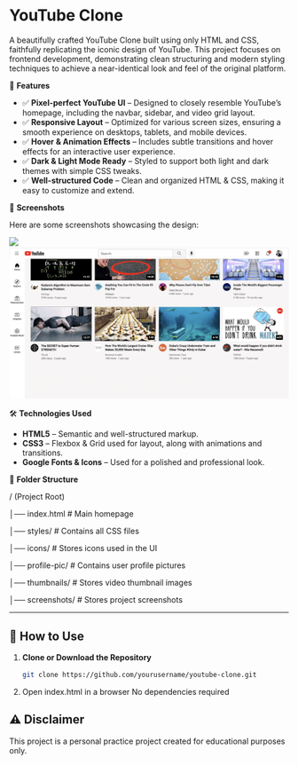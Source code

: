 # YouTube Clone

A beautifully crafted YouTube Clone built using only HTML and CSS, faithfully replicating the iconic design of YouTube. This project focuses on frontend development, demonstrating clean structuring and modern styling techniques to achieve a near-identical look and feel of the original platform.

🚀 **Features**

- ✅ **Pixel-perfect YouTube UI** – Designed to closely resemble YouTube’s homepage, including the navbar, sidebar, and video grid layout.
- ✅ **Responsive Layout** – Optimized for various screen sizes, ensuring a smooth experience on desktops, tablets, and mobile devices.
- ✅ **Hover & Animation Effects** – Includes subtle transitions and hover effects for an interactive user experience.
- ✅ **Dark & Light Mode Ready** – Styled to support both light and dark themes with simple CSS tweaks.
- ✅ **Well-structured Code** – Clean and organized HTML & CSS, making it easy to customize and extend.

📸 **Screenshots**

Here are some screenshots showcasing the design:

<img src="https://raw.githubusercontent.com/chandrika1645/Youtube-clone/main/youtube/screenshots/home-page.png" width="900">

<img src="https://raw.githubusercontent.com/chandrika1645/Youtube-clone/main/youtube/screenshots/home-page2.png" width="900">



🛠️ **Technologies Used**

- **HTML5** – Semantic and well-structured markup.
- **CSS3** – Flexbox & Grid used for layout, along with animations and transitions.
- **Google Fonts & Icons** – Used for a polished and professional look.

📂 **Folder Structure**

/ (Project Root) 

  │── index.html # Main homepage 

  │── styles/ # Contains all CSS files 

  │── icons/ # Stores icons used in the UI 

  │── profile-pic/ # Contains user profile pictures 

  │── thumbnails/ # Stores video thumbnail images 

  │── screenshots/ # Stores project screenshots


---

## 🎯 How to Use

1. **Clone or Download the Repository**  
   ```bash
   git clone https://github.com/yourusername/youtube-clone.git

2. Open index.html in a browser
No dependencies required

## ⚠️ Disclaimer
This project is a personal practice project created for educational purposes only.



